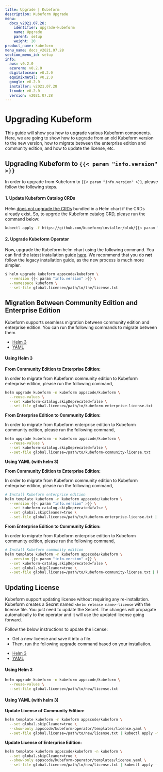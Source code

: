 ```yaml
---
title: Upgrade | Kubeform
description: Kubeform Upgrade
menu:
  docs_v2021.07.28:
    identifier: upgrade-kubeform
    name: Upgrade
    parent: setup
    weight: 20
product_name: kubeform
menu_name: docs_v2021.07.28
section_menu_id: setup
info:
  aws: v0.2.0
  azurerm: v0.2.0
  digitalocean: v0.2.0
  equinixmetal: v0.2.0
  google: v0.2.0
  installer: v2021.07.28
  linode: v0.2.0
  version: v2021.07.28
---
```


# Upgrading Kubeform

This guide will show you how to upgrade various Kubeform components. Here, we are going to show how to upgrade from an old Kubeform version to the new version, how to migrate between the enterprise edition and community edition, and how to update the license, etc.

## Upgrading Kubeform to `{{< param "info.version" >}}`

In order to upgrade from Kubeform to `{{< param "info.version" >}}`, please follow the following steps.

#### 1. Update Kubeform Catalog CRDs

Helm [does not upgrade the CRDs](https://github.com/helm/helm/issues/6581) bundled in a Helm chart if the CRDs already exist. So, to upgrde the Kubeform catalog CRD, please run the command below:

```bash
kubectl apply -f https://github.com/kubeform/installer/blob/{{< param "info.version" >}}/crds/kubeform-catalog-crds.yaml
```

#### 2. Upgrade Kubeform Operator

Now, upgrade the Kubeform helm chart using the following command. You can find the latest installation guide [here](/docs/v2021.07.28/setup/README). We recommend that you do **not** follow the legacy installation guide, as the new process is much more simpler.

```bash
$ helm upgrade kubeform appscode/kubeform \
  --version {{< param "info.version" >}} \
  --namespace kubeform \
  --set-file global.license=/path/to/the/license.txt
```

## Migration Between Community Edition and Enterprise Edition

Kubeform supports seamless migration between community edition and enterprise edition. You can run the following commands to migrate between them.

<ul class="nav nav-tabs" id="migrationTab" role="tablist">
  <li class="nav-item">
    <a class="nav-link active" id="mgr-helm3-tab" data-toggle="tab" href="#mgr-helm3" role="tab" aria-controls="mgr-helm3" aria-selected="true">Helm 3</a>
  </li>
  <li class="nav-item">
    <a class="nav-link" id="mgr-yaml-tab" data-toggle="tab" href="#mgr-yaml" role="tab" aria-controls="mgr-yaml" aria-selected="false">YAML</a>
  </li>
</ul>
<div class="tab-content" id="migrationTabContent">
  <div class="tab-pane fade show active" id="mgr-helm3" role="tabpanel" aria-labelledby="mgr-helm3">

#### Using Helm 3

**From Community Edition to Enterprise Edition:**

In order to migrate from Kubeform community edition to Kubeform enterprise edition, please run the following command,

```bash
helm upgrade kubeform -n kubeform appscode/kubeform \
  --reuse-values \
  --set kubeform-catalog.skipDeprecated=false \
  --set-file global.license=/path/to/kubeform-enterprise-license.txt
```

**From Enterprise Edition to Community Edition:**

In order to migrate from Kubeform enterprise edition to Kubeform community edition, please run the following command,

```bash
helm upgrade kubeform -n kubeform appscode/kubeform \
  --reuse-values \
  --set kubeform-catalog.skipDeprecated=false \
  --set-file global.license=/path/to/kubeform-community-license.txt
```

</div>
<div class="tab-pane fade" id="mgr-yaml" role="tabpanel" aria-labelledby="mgr-yaml">

**Using YAML (with helm 3)**

**From Community Edition to Enterprise Edition:**

In order to migrate from Kubeform community edition to Kubeform enterprise edition, please run the following command,

```bash
# Install Kubeform enterprise edition
helm template kubeform -n kubeform appscode/kubeform \
  --version {{< param "info.version" >}} \
  --set kubeform-catalog.skipDeprecated=false \
  --set global.skipCleaner=true \
  --set-file global.license=/path/to/kubeform-enterprise-license.txt | kubectl apply -f -
```

**From Enterprise Edition to Community Edition:**

In order to migrate from Kubeform enterprise edition to Kubeform community edition, please run the following command,

```bash
# Install Kubeform community edition
helm template kubeform -n kubeform appscode/kubeform \
  --version {{< param "info.version" >}} \
  --set kubeform-catalog.skipDeprecated=false \
  --set global.skipCleaner=true \
  --set-file global.license=/path/to/kubeform-community-license.txt | kubectl apply -f -
```

</div>
</div>

## Updating License

Kubeform support updating license without requiring any re-installation. Kubeform creates a Secret named `<helm release name>-license` with the license file. You just need to update the Secret. The changes will propagate automatically to the operator and it will use the updated license going forward.

Follow the below instructions to update the license:

- Get a new license and save it into a file.
- Then, run the following upgrade command based on your installation.

<ul class="nav nav-tabs" id="luTabs" role="tablist">
  <li class="nav-item">
    <a class="nav-link active" id="lu-helm3-tab" data-toggle="tab" href="#lu-helm3" role="tab" aria-controls="lu-helm3" aria-selected="true">Helm 3</a>
  </li>
  <li class="nav-item">
    <a class="nav-link" id="lu-yaml-tab" data-toggle="tab" href="#lu-yaml" role="tab" aria-controls="lu-yaml" aria-selected="false">YAML</a>
  </li>
</ul>
<div class="tab-content" id="luTabContent">
  <div class="tab-pane fade show active" id="lu-helm3" role="tabpanel" aria-labelledby="lu-helm3">

#### Using Helm 3

```bash
helm upgrade kubeform -n kubeform appscode/kubeform \
  --reuse-values \
  --set-file global.license=/path/to/new/license.txt
```

</div>
<div class="tab-pane fade" id="lu-yaml" role="tabpanel" aria-labelledby="lu-yaml">

#### Using YAML (with helm 3)

**Update License of Community Edition:**

```bash
helm template kubeform -n kubeform appscode/kubeform \
  --set global.skipCleaner=true \
  --show-only appscode/kubeform-operator/templates/license.yaml \
  --set-file global.license=/path/to/new/license.txt | kubectl apply -f -
```

**Update License of Enterprise Edition:**

```bash
helm template kubeform appscode/kubeform -n kubeform \
  --set global.skipCleaner=true \
  --show-only appscode/kubeform-operator/templates/license.yaml \
  --set-file global.license=/path/to/new/license.txt | kubectl apply -f -
```

</div>
</div>
